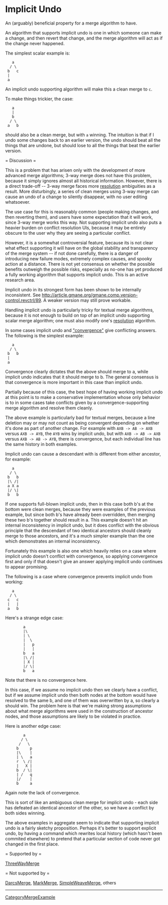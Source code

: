 # Implicit Undo

An (arguably) beneficial property for a merge algorithm to have.

An algorithm that supports implicit undo is one in which someone can make a change, and then revert that change, and the merge algorithm will act as if the change never happened.

The simplest scalar example is:
```
   a
  / \
 b   c
 |
 a
```

An implicit undo supporting algorithm will make this a clean merge to `c`.

To make things trickier, the case:
```
   a
   |
   b
  / \
 a   b
```
should also be a clean merge, but with `a` winning.  The intuition is that if I undo some changes back to an earlier version, the undo should beat all the things that are undone, but should lose to all the things that beat the earlier version.

= Discussion =

This is a problem that has arisen only with the development of more advanced merge algorithms; 3-way merge does not have this problem, because it simply ignores almost all historical information.  However, there is a direct trade-off -- 3-way merge faces more [resolution](Resolution.md) ambiguities as a result. More disturbingly, a series of clean merges using 3-way merge can cause an undo of a change to silently disappear, with no user editing whatsoever.

The use case for this is reasonably common (people making changes, and then reverting them), and users have some expectation that it will work, since 3-way merge works this way.  Not supporting implicit undo also puts a heavier burden on conflict resolution UIs, because it may be entirely obscure to the user why they are seeing a particular conflict.

However, it is a somewhat controversial feature, because its is not clear what effect supporting it will have on the global stability and transparency of the merge system -- if not done carefully, there is a danger of introducing new failure modes, extremely complex causes, and spooky action at a distance.  There is not yet consensus on whether the possible benefits outweigh the possible risks, especially as no-one has yet produced a fully working algorithm that supports implicit undo.  This is an active research area.

Implicit undo in its strongest form has been shown to be internally inconsistent. See http://article.gmane.org/gmane.comp.version-control.revctrl/89. A weaker version may still prove workable.

Handling implicit undo is particularly tricky for textual merge algorithms, because it is not enough to build on top of an implicit undo supporting scalar merge algorithm; one must also modify one's [resolution](Resolution.md) algorithm.

In some cases implicit undo and ["convergence"](Convergence.md) give conflicting answers. The following is the simplest example:

```
   a
  / \
 b   b
 |
 a
```

Convergence clearly dictates that the above should merge to a, while implicit undo indicates that it should merge to b. The general consensus is that convergence is more important in this case than implicit undo.

Partially because of this case, the best hope of having working implicit undo at this point is to make a conservative implementation whose only behavior is to in some cases take conflicts given by a convergence-supporting merge algorithm and resolve them cleanly.

The above example is particularly bad for textual merges, because a line deletion may or may not count as being convergent depending on whether it's done as part of another change. For example with `AXB -> AB -> AXB` versus `AXB -> AYB`, the `AYB` wins by implicit undo, but with `AXB -> AB -> AXB` versus `AXB -> AB -> AYB`, there is convergence, but each individual line has the same history in both examples.

Implicit undo can cause a descendant with is different from either ancestor, for example:

```
   a
  / \
 b   b
 |\ /|
 a X a
 |/ \|
 b   b
```

If one supports full-blown implicit undo, then in this case both b's at the bottom were clean merges, because they were examples of the previous example, but since both b's have already been overridden, then merging these two b's together should result in a. This example doesn't hit an internal inconsistency in implicit undo, but it does conflict with the obvious principle that the descendant of two identical ancestors should cleanly merge to those ancestors, and it's a much simpler example than the one which demonstrates an internal inconsistency.

Fortunately this example is also one which heavily relies on a case where implicit undo doesn't conflict with convergence, so applying convergence first and only if that doesn't give an answer applying implicit undo continues to appear promising.

The following is a case where convergence prevents implicit undo from working:

```
   a
  / \
 c   c
 |   |
 a   b
```

Here's a strange edge case:

```
        a
        |\
        | \
        |  \
        |   p
        |   |
        b   a
        |\ /|
        | X |
        |/ \|
        b   a
```

Note that there is no convergence here.

In this case, if we assume no implicit undo then we clearly have a conflict, but if we assume implicit undo then both nodes at the bottom would have resolved to the same b, and one of them was overwritten by a, so clearly a should win. The problem here is that we're making strong assumptions about what merge algorithms were used in the construction of ancestor nodes, and those assumptions are likely to be violated in practice.

Here is another edge case:

```
        a
       / \
      /   \
     b     p
     |\    |
     | \   a
     r  \ /|
     |   X |
     b  / \|
     | /   q
     |/    |
     b     a
```

Again note the lack of convergence.

This is sort of like an ambiguous clean merge for implicit undo - each side has defeated an identical ancestor of the other, so we have a conflict by both sides winning.

The above examples in aggregate seem to indicate that supporting implicit undo is a fairly sketchy proposition. Perhaps it's better to support explicit undo, by having a command which rewrites local history (which hasn't been commited elsewhere) to pretend that a particular section of code never got changed in the first place.

= Supported by =

[ThreeWayMerge](ThreeWayMerge.md)

= Not supported by =

[DarcsMerge](DarcsMerge.md), [MarkMerge](MarkMerge.md), [SimpleWeaveMerge](SimpleWeaveMerge.md), others

----

[CategoryMergeExample](CategoryMergeExample.md)
